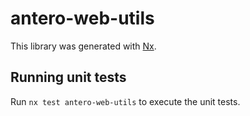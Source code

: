 # antero-web-utils

This library was generated with [Nx](https://nx.dev).

## Running unit tests

Run `nx test antero-web-utils` to execute the unit tests.
